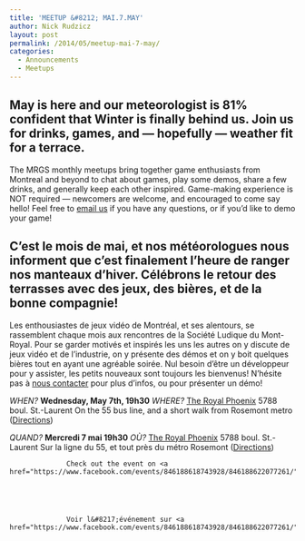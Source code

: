 ```yaml
---
title: 'MEETUP &#8212; MAI.7.MAY'
author: Nick Rudzicz
layout: post
permalink: /2014/05/meetup-mai-7-may/
categories:
  - Announcements
  - Meetups
---
```



May is here and our meteorologist is 81% confident that Winter is finally behind us. Join us for drinks, games, and &#8212; hopefully &#8212; weather fit for a terrace.
 &nbsp;
---
The MRGS monthly meetups bring together game enthusiasts from Montreal and beyond to chat about games, play some demos, share a few drinks, and generally keep each other inspired. Game-making experience is NOT required &#8212; newcomers are welcome, and encouraged to come say hello!
Feel free to <a href="mailto:bakedgoods@mrgs.ca">email us</a> if you have any questions, or if you&#8217;d like to demo your game!



C&#8217;est le mois de mai, et nos m&eacute;t&eacute;orologues nous informent que c&#8217;est finalement l&#8217;heure de ranger nos manteaux d&#8217;hiver. C&eacute;l&eacute;brons le retour des terrasses avec des jeux, des bi&egrave;res, et de la bonne compagnie!
---
Les enthousiastes de jeux vidéo de Montréal, et ses alentours, se rassemblent chaque mois aux rencontres de la Société Ludique du Mont-Royal. Pour se garder motivés et inspirés les uns les autres on y discute de jeux vidéo et de l&#8217;industrie, on y présente des démos et on y boit quelques bières tout en ayant une agréable soirée. Nul besoin d&#8217;être un développeur pour y assister, les petits nouveaux sont toujours les bienvenus!
N&#8217;hésite pas à <a href="mailto:bakedgoods@mrgs.ca">nous contacter</a> pour plus d&#8217;infos, ou pour pr&eacute;senter un d&eacute;mo!



*WHEN?*
 **Wednesday, May 7th, 19h30**
*WHERE?*
 <a href="http://royalphoenixbar.com/">The Royal Phoenix</a>
 5788 boul. St.-Laurent
 On the 55 bus line, and a short walk from Rosemont metro
 (<a href="https://maps.google.com/maps?q=the+royal+phoenix">Directions</a>)



*QUAND?*
 **Mercredi 7 mai 19h30**
*OÙ?*
 <a href="http://royalphoenixbar.com/">The Royal Phoenix</a>
 5788 boul. St.-Laurent
 Sur la ligne du 55, et tout près du métro Rosemont
 (<a href="https://maps.google.com/maps?q=the+royal+phoenix">Directions</a>)
 


                  Check out the event on <a href="https://www.facebook.com/events/846188618743928/846188622077261/">Facebook</a>!
                

                
                

                  Voir l&#8217;événement sur <a href="https://www.facebook.com/events/846188618743928/846188622077261/">Facebook</a>!

                

                
                
 &nbsp;
 &nbsp;
 &nbsp;
